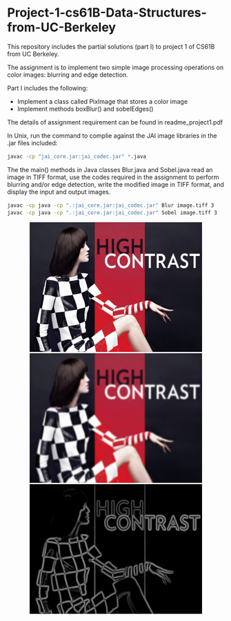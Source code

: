 # Project-1-cs61B-Data-Structures-from-UC-Berkeley

This repository includes the partial solutions (part I) to project 1 of CS61B from UC Berkeley.  

The assignment is to implement two simple image processing operations on color images: blurring and edge detection.

Part I includes the following:

- Implement a class called PixImage that stores a color image
- Implement methods boxBlur() and sobelEdges()

The details of assignment requirement can be found in readme_project1.pdf

In Unix, run the command to complie against the JAI image libraries in the .jar files included:

   ```bash
   javac -cp "jai_core.jar:jai_codec.jar" *.java
   ```

The the main() methods in Java classes Blur.java and Sobel.java read an image in TIFF format, use the codes required in the assignment to perform blurring and/or edge detection, write the modified image in TIFF format, and display the input and output images.

   ```bash
   javac -cp java -cp ".:jai_core.jar:jai_codec.jar" Blur image.tiff 3
   javac -cp java -cp ".:jai_core.jar:jai_codec.jar" Sobel image.tiff 3
   ```

<p align="center">
  <img src="highcontrast.jpg" width=400 height=300> 
  <img src="blur_highcontrast.jpg" width=400 height=300>
  <img src="edge_highcontrast.jpg" width=400 height=300>
</p>
